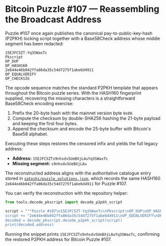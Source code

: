 # Bitcoin Puzzle #107 — Reassembling the Broadcast Address

Puzzle #107 once again publishes the canonical pay-to-public-key-hash (P2PKH)
locking script together with a Base58Check address whose middle segment has
been redacted:

```
15EJFC5ZT-Yq3SWaxTc
Pkscript
OP_DUP
OP_HASH160
2e644e46b042ffa86da35c54d7275f1abe6d4911
OP_EQUALVERIFY
OP_CHECKSIG
```

The opcode sequence matches the standard P2PKH template that appears
throughout the Bitcoin puzzle series. With the HASH160 fingerprint supplied,
recovering the missing characters is a straightforward Base58Check encoding
exercise:

1. Prefix the 20-byte hash with the mainnet version byte `0x00`.
2. Compute the checksum by double-SHA256 hashing the 21-byte payload and
   keeping the first four bytes.
3. Append the checksum and encode the 25-byte buffer with Bitcoin's Base58
   alphabet.

Executing these steps restores the censored infix and yields the full legacy
address:

- **Address:** `15EJFC5ZTs9nhsdvSUeBXjLAuYq3SWaxTc`
- **Missing segment:** `s9nhsdvSUeBXjLAu`

The reconstructed address aligns with the authoritative catalogue entry stored
in [`satoshi/puzzle_solutions.json`](../satoshi/puzzle_solutions.json), which
records the same HASH160 `2e644e46b042ffa86da35c54d7275f1abe6d4911` for Puzzle
#107.

You can verify the reconstruction with the repository helper:

```python
from tools.decode_pkscript import decode_p2pkh_script

script = """Puzzle #107\n15EJFC5ZT-Yq3SWaxTc\nPkscript\nOP_DUP\nOP_HASH160\n"
script += "2e644e46b042ffa86da35c54d7275f1abe6d4911\nOP_EQUALVERIFY\nOP_CHECKSIG"\n
decoded = decode_pkscript.decode_p2pkh_script(script)
print(decoded.address)
```

Running the snippet prints `15EJFC5ZTs9nhsdvSUeBXjLAuYq3SWaxTc`, confirming the
restored P2PKH address for Bitcoin Puzzle #107.
